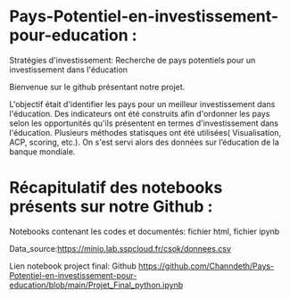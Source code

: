 # Pays-Potentiel-en-investissement-pour-education :
Stratégies d'investissement: Recherche de pays potentiels pour un investissement dans l'éducation

Bienvenue sur le github présentant notre projet.

L'objectif était d'identifier les pays pour un meilleur investissement dans l'éducation. Des indicateurs ont été construits afin d'ordonner les pays selon les opportunités qu'ils présentent en termes d'investissement dans l'éducation. Plusieurs méthodes statisques ont été utilisées( Visualisation, ACP, scoring, etc.).
On s'est servi alors des données sur l’éducation de la banque mondiale.
# Récapitulatif des notebooks présents sur notre Github :
Notebooks contenant les codes et documentés: fichier html, fichier ipynb

Data_source:https://minio.lab.sspcloud.fr/csok/donnees.csv

Lien notebook project final: Github https://github.com/Channdeth/Pays-Potentiel-en-investissement-pour-education/blob/main/Projet_Final_python.ipynb